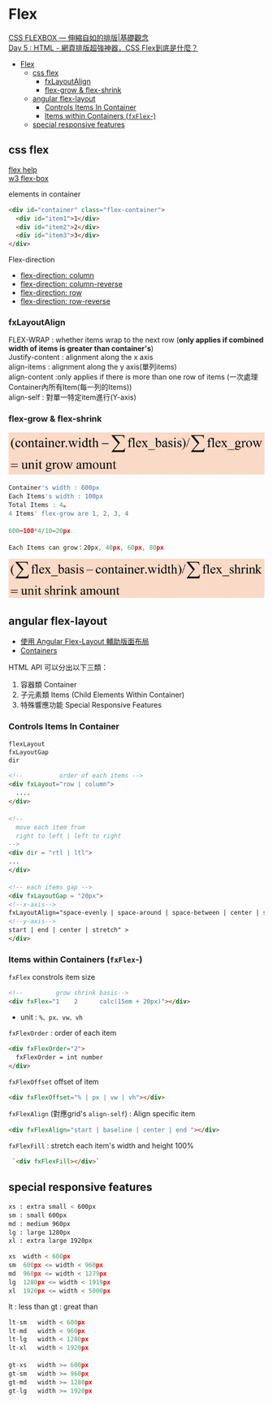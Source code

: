 # Flex

[CSS FLEXBOX — 伸縮自如的排版|基礎觀念](https://reurl.cc/AORWkK)    
[Day 5 : HTML - 網頁排版超強神器，CSS Flex到底是什麼？](https://reurl.cc/8pDq37)      

- [Flex](#flex)
  - [css flex](#css-flex)
    - [fxLayoutAlign](#fxlayoutalign)
    - [flex-grow & flex-shrink](#flex-grow--flex-shrink)
  - [angular flex-layout](#angular-flex-layout)
    - [Controls Items In Container](#controls-items-in-container)
    - [Items within Containers (`fxFlex`-)](#items-within-containers-fxflex-)
  - [special responsive features](#special-responsive-features)

## css flex
[flex help](https://flexbox.help/)   
[w3 flex-box](https://www.w3schools.com/css/css3_flexbox_container.asp)   

elements in container
```html
<div id="container" class="flex-container">
  <div id="item1">1</div>
  <div id="item2">2</div>
  <div id="item3">3</div>  
</div>
```

Flex-direction
- [flex-direction: column](https://www.w3schools.com/css/tryit.asp?filename=trycss3_flexbox_flex-direction_column)
- [flex-direction: column-reverse](https://www.w3schools.com/css/tryit.asp?filename=trycss3_flexbox_flex-direction_column-reverse)
- [flex-direction: row](https://www.w3schools.com/css/tryit.asp?filename=trycss3_flexbox_flex-direction_row)
- [flex-direction: row-reverse](https://www.w3schools.com/css/tryit.asp?filename=trycss3_flexbox_flex-direction_row-reverse)


### fxLayoutAlign

FLEX-WRAP : whether items wrap to the next row (**only applies if combined width of items is greater than container's**)   
Justify-content : alignment along the x axis       
align-items : alignment along the y axis(單列items)     
align-content :only applies if there is more than one row of items (一次處理Container內所有Item(每一列的Items))  
align-self : 對單一特定item進行(Y-axis)    
### flex-grow & flex-shrink

![圖 5](../images/05cc62c847e83f3608d2549e57c17c7ab17e9689061b88eb30cc4adb382a581b.png)  
```typescript
Container's width : 600px
Each Items's width : 100px
Total Items : 4。
4 Items' flex-grow are 1, 2, 3, 4

600–100*4/10=20px

Each Items can grow：20px, 40px, 60px, 80px
```

![圖 6](../images/461d948e28c2f88f98bdd6d133bc39ea1ea1e6732fda1020431326ee415c858b.png)  


## angular flex-layout

- [使用 Angular Flex-Layout 輔助版面布局](https://blog.poychang.net/use-angular-flex-layout-package/)
- [Containers](https://tburleson-layouts-demos.firebaseapp.com/#/docs)

HTML API 可以分出以下三類：
1. 容器類 Container
2. 子元素類 Items (Child Elements Within Container)
3. 特殊響應功能 Special Responsive Features

### Controls Items In Container

```
flexLayout 
fxLayoutGap
dir
```


```html
<!--          order of each items -->
<div fxLayout="row | column">  
  ....
</div>

<!-- 
  move each item from 
  right to left | left to right   
-->
<div dir = "rtl | ltl">
...
</div>

<!-- each items gap -->
<div fxLayoutGap = "20px">
<!--x-axis-->
fxLayoutAlign="space-evenly | space-around | space-between | center | start | end
<!--y-axis-->
start | end | center | stretch" >
</div>
```

### Items within Containers (`fxFlex`-)

`fxFlex` constrols item size
```html
<!--         grow shrink basis-->
<div fxFlex="1    2      calc(15em + 20px)"></div>
```
- unit : `%、px、vw、vh`

`fxFlexOrder` : order of each item
```html
<div fxFlexOrder="2">
  fxFlexOrder = int number
</div>
```  

`fxFlexOffset` offset of item  
```html
<div fxFlexOffset="% | px | vw | vh"></div>
```

`fxFlexAlign` (對應grid's `align-self`) : Align specific item
```html
<div fxFlexAlign="start | baseline | center | end "></div>
```

`fxFlexFill` : stretch each item's width and height 100%
```html
 `<div fxFlexFill></div>`
```

## special responsive features

```bash
xs : extra small < 600px
sm : small 600px
md : medium 960px
lg : large 1280px
xl : extra large 1920px
```
```typescript
xs	width < 600px
sm	600px <= width < 960px
md	960px <= width < 1279px
lg	1280px <= width < 1919px
xl	1920px <= width < 5000px
```

lt : less than
gt : great than
```typescript
lt-sm	width < 600px
lt-md	width < 960px
lt-lg	width < 1280px
lt-xl	width < 1920px

gt-xs	width >= 600px 
gt-sm	width >= 960px
gt-md	width >= 1280px
gt-lg	width >= 1920px
```